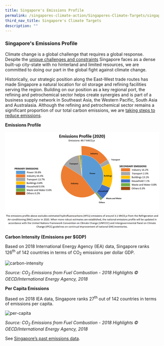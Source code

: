```yaml
---
title: Singapore's Emissions Profile
permalink: /singapores-climate-action/Singapores-Climate-Targets/singapore-emissions-profile/
third_nav_title: Singapore's Climate Targets
description: ""
---
```

### Singapore's Emissions Profile

Climate change is a global challenge that requires a global response. Despite the [unique challenges and constraints](/singapores-climate-action/overview/national-circumstances) Singapore faces as a dense built-up city-state with no hinterland and limited resources, we are committed to doing our part in the global fight against climate change.

Historically, our strategic position along the East-West trade routes has made Singapore a natural location for oil storage and refining facilities serving the region. Building on our position as a key regional port, the refining and petrochemical sector helps create synergies and is part of a business supply network in Southeast Asia, the Western Pacific, South Asia and Australasia. Although the refining and petrochemical sector remains a significant proportion of our total carbon emissions, we are [taking steps to reduce emissions](/singapores-climate-action/mitigation-efforts/overview/).

**Emissions Profile**

![Alt text for image on Isomer site](/images/2020-emissions-profile.png)

**Carbon Intensity (Emissions per $GDP)**

Based on 2018 International Energy Agency (IEA) data, Singapore ranks 126<sup>th</sup> of 142 countries in terms of CO<sub>2</sub> emissions per dollar GDP.

![carbon-intensity](/images/carbon-intensity.png "carbon-intensity")

*Source: CO<sub>2</sub>  Emissions from Fuel Combustion - 2018 Highlights © OECD/International Energy Agency, 2018*

**Per Capita Emissions**

Based on 2018 IEA data, Singapore ranks 27<sup>th</sup> out of 142 countries in terms of emissions per capita.

![per-capita](/images/per-capita.png "per-capita")

*Source: CO<sub>2</sub>  Emissions from Fuel Combustion - 2018 Highlights © OECD/International Energy Agency, 2018*

See [Singapore’s past emissions data](https://file.go.gov.sg/2019emissionsprofile.png).